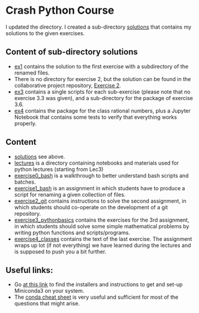 # Crash Python Course

I updated the directory. I created a sub-directory [solutions](solutions) that contains my solutions to the given exercises.

## Content of sub-directory solutions

- [ex1](ex1) contains the solution to the first exercise with a subdirectory of the renamed files.
- There is no directory for exercise 2, but the solution can be found in the collaborative project repository, [Exercise 2](https://github.com/imargh/collaborative_project).
- [ex3](ex3) contains a single scripts for each sub-exercise (please note that no exercise 3.3 was given), and a sub-directory for the package of exercise 3.6.
- [ex4](ex4) contains the package for the class rational numbers, plus a Jupyter Notebook that contains some tests to verify that everything works properly.

## Content
- [solutions](solutions) see above.
- [lectures](lectures) is a directory containing notebooks and materials used for python lectures (starting from Lec3)
- [exercise0_bash](exercise0_bash) is a walkthrough to better understand bash scripts and batches.
- [exercise1_bash](exercise1_bash) is an assignment in which students have to produce a script for renaming a given collection of files.
- [exercise2_git](exercise2_git) contains instructions to solve the second assignment, in which students should co-operate on the development of a git repository.
- [exercise3_pythonbasics](exercise3_pythonbasics) contains the exercises for the 3rd assignment, in which students should solve some simple mathematical problems by writing python functions and scripts/programs.
- [exercise4_classes](exercise4_classes) contains the text of the last exercise. The assignment wraps up lot (if not everything) we have learned during the lectures and is supposed to push you a bit further.



## Useful links:

- Go [at this link](https://docs.conda.io/projects/miniconda/en/latest/) to find the installers and instructions to get and set-up Miniconda3 on your system.
- The [conda cheat sheet](https://docs.conda.io/projects/conda/en/latest/_downloads/843d9e0198f2a193a3484886fa28163c/conda-cheatsheet.pdf) is very useful and sufficient for most of the questions that might arise. 